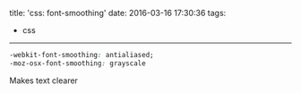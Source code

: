 title: 'css: font-smoothing'
date: 2016-03-16 17:30:36
tags:
  - css
---

```css
-webkit-font-smoothing: antialiased;
-moz-osx-font-smoothing: grayscale
```

Makes text clearer
